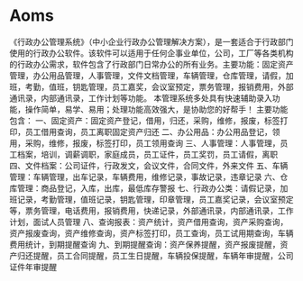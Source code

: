 # Aoms
 《行政办公管理系统》（中小企业行政办公管理解决方案），是一套适合于行政部门使用的行政办公软件。该软件可以适用于任何企事业单位，公司，工厂等各类机构的行政办公需求，软件包含了行政部门日常办公的所有业务。主要功能：固定资产管理，办公用品管理，人事管理，文件文档管理，车辆管理，仓库管理，请假，加班，考勤，值班，钥匙管理，员工嘉奖，会议室预定，票务管理，报销费用，外部通讯录，内部通讯录，工作计划等功能。 本管理系统多处具有快速辅助录入功能，操作简单，易学、易用；处理功能高效强大，是协助您的好帮手！ 主要功能包含： 一、固定资产：固定资产登记，借用，归还，采购，维修，报废，标签打印，员工借用查询，员工离职固定资产归还 二、办公用品：办公用品登记，领用，采购，维修，报废，标签打印，员工领用查询 三、人事管理：人事管理，员工档案，培训，调薪调职，家庭成员，员工证件，员工奖罚，员工请假，离职 四、文件档案：公司证件，行政发文，会议文件，合同文件，外来文件 五、车辆管理：车辆管理，出车记录，车辆费用，维修记录，事故记录，违章记录 六、仓库管理：商品登记，入库，出库，最低库存警报 七、行政办公类：请假记录，加班记录，考勤管理，值班记录，钥匙管理，印章管理，员工嘉奖记录，会议室预定等，票务管理，电话费用，报销费用，快递记录，外部通讯录，内部通讯录，工作计划，面试人员管理 八、查询报表：资产统计，资产借用查询，资产采购查询，资产报废查询，资产维修查询，资产标签打印，员工查询，员工试用期查询，车辆费用统计，到期提醒查询 九、到期提醒查询：资产保养提醒，资产报废提醒，资产归还提醒，员工合同提醒，员工生日提醒，车辆投保提醒，车辆年审提醒，公司证件年审提醒
